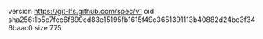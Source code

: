version https://git-lfs.github.com/spec/v1
oid sha256:1b5c7fec6f899cd83e15195fb1615f49c3651391113b40882d24be3f346baac0
size 775
